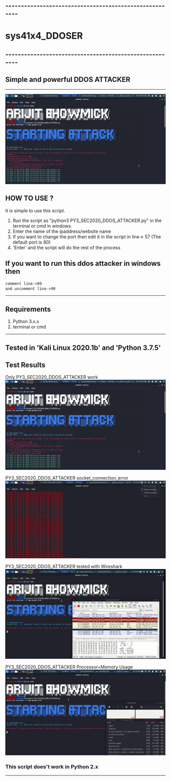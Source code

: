 ## -------------------------------------------------------
# sys41x4_DDOSER
## -------------------------------------------------------
## Simple and powerful DDOS ATTACKER
----------------------------------------------------------
![sys41x4_DDOSER](https://github.com/Arijit-Bhowmick/PY3_SEC2020_DDOS_ATTACKER/blob/master/Pictures/PY3_SEC2020_DDOS_ATTACKER.png)

## HOW TO USE ?
It is simple to use this script.
1. Run the script as
  "python3 PY3_SEC2020_DDOS_ATTACKER.py" in the terminal or cmd in windows.
2. Enter the name of the ipaddress/website name
3. If you want to change the port then edit it in the script in line-> 57
    (The default port is 80)
4. 'Enter' and the script will do the rest of the process

## If you want to run this ddos attacker in windows then 
	comment line->89
	and uncomment line->90
---------------------------------------------------------------
## Requirements
1. Python 3.x.x
2. terminal or cmd
----------------------------------------------------------
## Tested in 'Kali Linux 2020.1b' and 'Python 3.7.5'
## Test Results
Only PY3_SEC2020_DDOS_ATTACKER work
[![DDOS_attacker_only](https://github.com/Arijit-Bhowmick/PY3_SEC2020_DDOS_ATTACKER/blob/master/Pictures/PY3_SEC2020_DDOS_ATTACKER.png)](https://github.com/Arijit-Bhowmick/PY3_SEC2020_DDOS_ATTACKER/blob/master/Videos/DDOS_attacker_only.mp4)

PY3_SEC2020_DDOS_ATTACKER socket_connection_error
[![socket_or_connection_error](https://github.com/Arijit-Bhowmick/PY3_SEC2020_DDOS_ATTACKER/blob/master/Pictures/socket_or_connection_error.png)](https://github.com/Arijit-Bhowmick/PY3_SEC2020_DDOS_ATTACKER/blob/master/Videos/socket_or_connection_error.mp4)

PY3_SEC2020_DDOS_ATTACKER tested with Wireshark
[![DDOS_attacker_with_wireshark](https://github.com/Arijit-Bhowmick/PY3_SEC2020_DDOS_ATTACKER/blob/master/Pictures/DDOS_attacker_with_wireshark.png)](https://github.com/Arijit-Bhowmick/PY3_SEC2020_DDOS_ATTACKER/blob/master/Videos/DDOS_attacker_with_wireshark.mp4)

PY3_SEC2020_DDOS_ATTACKER Processor+Memory Usage
[![processor+Memory_power](https://github.com/Arijit-Bhowmick/PY3_SEC2020_DDOS_ATTACKER/blob/master/Pictures/processor%2BMemory_power.png)](https://github.com/Arijit-Bhowmick/PY3_SEC2020_DDOS_ATTACKER/blob/master/Videos/processor%2BMemory_power.mp4)
	
	
### This script does't work in Python 2.x
---------------------------------------------------------
